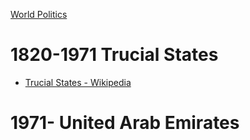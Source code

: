 [World Politics](../World%20Politics)

# 1820-1971 Trucial States
- [Trucial States - Wikipedia](https://en.wikipedia.org/wiki/Trucial_States)

##
# 1971- United Arab Emirates